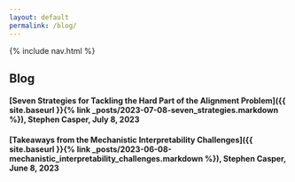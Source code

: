 ```yaml
---
layout: default
permalink: /blog/
---
```


{% include nav.html %}

## Blog

#### [Seven Strategies for Tackling the Hard Part of the Alignment Problem]({{ site.baseurl }}{% link _posts/2023-07-08-seven_strategies.markdown %}), Stephen Casper, July 8, 2023

#### [Takeaways from the Mechanistic Interpretability Challenges]({{ site.baseurl }}{% link _posts/2023-06-08-mechanistic_interpretability_challenges.markdown %}), Stephen Casper, June 8, 2023